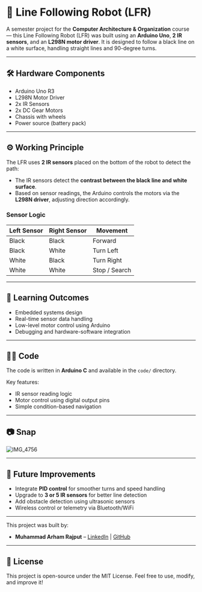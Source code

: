 # 🚗 Line Following Robot (LFR)

A semester project for the **Computer Architecture & Organization** course — this Line Following Robot (LFR) was built using an **Arduino Uno**, **2 IR sensors**, and an **L298N motor driver**. It is designed to follow a black line on a white surface, handling straight lines and 90-degree turns.

---

## 🛠️ Hardware Components

- Arduino Uno R3  
- L298N Motor Driver  
- 2x IR Sensors  
- 2x DC Gear Motors  
- Chassis with wheels  
- Power source (battery pack)

---

## ⚙️ Working Principle

The LFR uses **2 IR sensors** placed on the bottom of the robot to detect the path:

- The IR sensors detect the **contrast between the black line and white surface**.
- Based on sensor readings, the Arduino controls the motors via the **L298N driver**, adjusting direction accordingly.

### Sensor Logic

| Left Sensor | Right Sensor | Movement      |
|-------------|--------------|---------------|
| Black       | Black        | Forward       |
| Black       | White        | Turn Left     |
| White       | Black        | Turn Right    |
| White       | White        | Stop / Search |

---

## 🧠 Learning Outcomes

- Embedded systems design
- Real-time sensor data handling
- Low-level motor control using Arduino
- Debugging and hardware-software integration

---

## 👨‍💻 Code

The code is written in **Arduino C** and available in the `code/` directory.

Key features:
- IR sensor reading logic
- Motor control using digital output pins
- Simple condition-based navigation

---

## 📷 Snap

![IMG_4756](https://github.com/user-attachments/assets/c1d221fd-5c13-493c-a5a5-6eaf800e49ea)


---

## 🧩 Future Improvements

- Integrate **PID control** for smoother turns and speed handling
- Upgrade to **3 or 5 IR sensors** for better line detection
- Add obstacle detection using ultrasonic sensors
- Wireless control or telemetry via Bluetooth/WiFi

---

This project was built by:
- **Muhammad Arham Rajput** – [LinkedIn](https://www.linkedin.com/in/arham-rajput-a20a09299) | [GitHub](https://github.com/Arhamurrahemeen)


---

## 📄 License

This project is open-source under the MIT License. Feel free to use, modify, and improve it!

